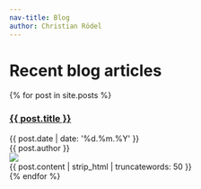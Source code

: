 ```yaml
---
nav-title: Blog
author: Christian Rödel
---
```


<h1> Recent blog articles </h1>

{% for post in site.posts %}
  <section class="post"> 
    <h3 class="title"> <a href="{{ post.url | prepend: site.baseurl }}">{{ post.title }}</a> </h3>
      <section class="date"> {{ post.date | date: '%d.%m.%Y' }} </section>
      <section class="author"> {{ post.author }} </section>
      <img class="image" src="{{ site.baseurl }}/assets/images/{{ post.image }}"/>
      <section class="excerpt"> {{ post.content | strip_html | truncatewords: 50 }} </section>
  </section>
{% endfor %}

